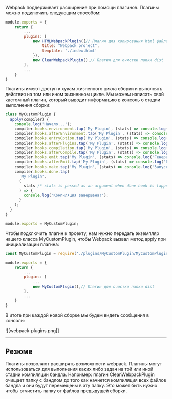 Webpack поддерживает расширение при помощи плагинов. Плагины можно подключить следующим способом:

```js
module.exports = {
    return {
        ...
        plugins: [
            new HTMLWebpackPlugin({// Плагин для копирования html файла в папку dist
                title: "Webpack project",
                template: './index.html'
            }),
            new CleanWebpackPlugin(),// Плагин для очистки папки dist
        ],
        ...
    }
}
```

Плагины имеют доступ к хукам жизненного цикла сборки и выполнять действия на том или ином жизненном цикле. Мы можем написать свой кастомный плагин, который выводит информацию в консоль о стадии выполнения сборки:

```js
class MyCustomPlugin {
  apply(compiler) {
    console.log('Начало...');
    compiler.hooks.environment.tap('My Plugin', (stats) => console.log('Инициализация окружения...'));
    compiler.hooks.afterEnvironment.tap('My Plugin', (stats) => console.log('Инициализация окружения [done]'));
    compiler.hooks.entryOption.tap('My Plugin', (stats) => console.log('Загрузка плагинов...'));
    compiler.hooks.afterPlugins.tap('My Plugin', (stats) => console.log('Загрузка плагинов [done]'));
    compiler.hooks.compilation.tap('My Plugin', (stats) => console.log('Создание новой компиляции...'));
    compiler.hooks.afterCompile.tap('My Plugin', (stats) => console.log('Создание новой компиляции [done]'));
    compiler.hooks.emit.tap('My Plugin', (stats) => console.log('Генерация ресурсов...'));
    compiler.hooks.afterEmit.tap('My Plugin', (stats) => console.log('Генерация ресурсов [done]'));
    compiler.hooks.make.tap('My Plugin', (stats) => console.log('Запуск новой компиляции...'));
    compiler.hooks.done.tap(
      'My Plugin',
      (
        stats /* stats is passed as an argument when done hook is tapped.  */
      ) => {
        console.log('Компиляция завершена!');
      }
    );
  }
}

module.exports = MyCustomPlugin;
```

Чтобы подключить плагин к проекту, нам нужно передать экземпляр нашего класса MyCustomPlugin, чтобы Webpack вызвал метод apply при инициализации плагина:

```js
const MyCustomPlugin = require('./plugins/MyCustomPlugin/MyCustomPlugin');

module.exports = {
    return {
        ...
        plugins: [
            ...
            new MyCustomPlugin(),// Плагин для очистки папки dist
        ],
        ...
    }
}
```

В итоге при каждой новой сборке мы будем видеть сообщения в консоли:

![[webpack-plugins.png]]

---
## Резюме

Плагины позволяют расширять возможности webpack. Плагины могут использоваться для выполнения каких либо задач на той или иной стадии компиляции бандла. Например: плагин CleanWebpackPlugin очищает папку с бандлом до того как начнется компиляция всех файлов бандла и они будут перемещены в эту папку. Это может быть нужно чтобы отчистить папку от файлов предыдущей сборки.